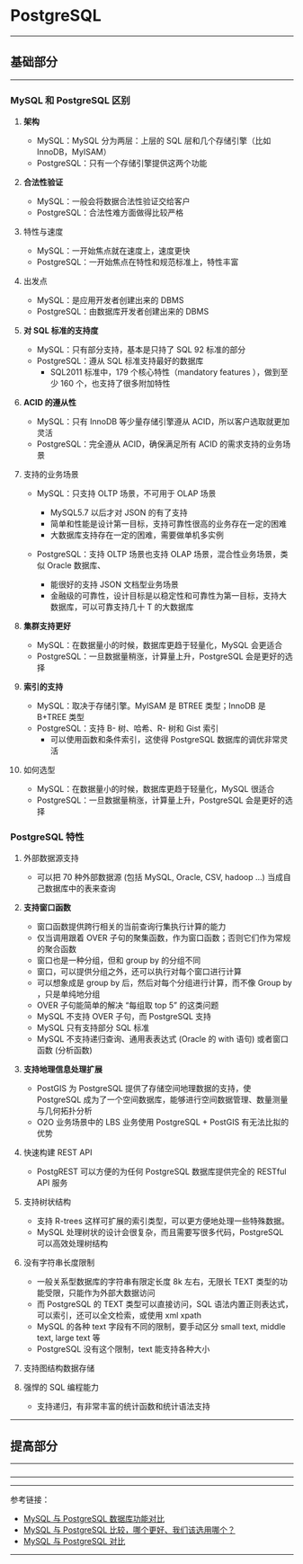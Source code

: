 # PostgreSQL

---

## 基础部分

---

### MySQL 和 PostgreSQL 区别

1. **架构**
    - MySQL：MySQL 分为两层：上层的 SQL 层和几个存储引擎（比如 InnoDB，MyISAM）
    - PostgreSQL：只有一个存储引擎提供这两个功能


2. **合法性验证**
    - MySQL：一般会将数据合法性验证交给客户
    - PostgreSQL：合法性难方面做得比较严格


3. 特性与速度
    - MySQL：一开始焦点就在速度上，速度更快
    - PostgreSQL：一开始焦点在特性和规范标准上，特性丰富


4. 出发点
    - MySQL：是应用开发者创建出来的 DBMS
    - PostgreSQL：由数据库开发者创建出来的 DBMS


5. **对 SQL 标准的支持度**
    - MySQL：只有部分支持，基本是只持了 SQL 92 标准的部分
    - PostgreSQL：遵从 SQL 标准支持最好的数据库
        - SQL2011 标准中，179 个核心特性（mandatory features ），做到至少 160 个，也支持了很多附加特性


6. **ACID 的遵从性**
    - MySQL：只有 InnoDB 等少量存储引擎遵从 ACID，所以客户选取就更加灵活
    - PostgreSQL：完全遵从 ACID，确保满足所有 ACID 的需求支持的业务场景


7. 支持的业务场景
    - MySQL：只支持 OLTP 场景，不可用于 OLAP 场景
        - MySQL5.7 以后才对 JSON 的有了支持
        - 简单和性能是设计第一目标，支持可靠性很高的业务存在一定的困难
        - 大数据库支持存在一定的困难，需要做单机多实例

    - PostgreSQL：支持 OLTP 场景也支持 OLAP 场景，混合性业务场景，类似 Oracle 数据库、
        - 能很好的支持 JSON 文档型业务场景
        - 金融级的可靠性，设计目标是以稳定性和可靠性为第一目标，支持大数据库，可以可靠支持几十 T 的大数据库


8. **集群支持更好**
    - MySQL：在数据量小的时候，数据库更趋于轻量化，MySQL 会更适合
    - PostgreSQL：一旦数据量稍涨，计算量上升，PostgreSQL 会是更好的选择


9. **索引的支持**
    - MySQL：取决于存储引擎。MyISAM 是 BTREE 类型；InnoDB 是 B+TREE 类型
    - PostgreSQL：支持 B- 树、哈希、R- 树和 Gist 索引
        - 可以使用函数和条件索引，这使得 PostgreSQL 数据库的调优非常灵活


10. 如何选型
    - MySQL：在数据量小的时候，数据库更趋于轻量化，MySQL 很适合
    - PostgreSQL：一旦数据量稍涨，计算量上升，PostgreSQL 会是更好的选择

### PostgreSQL 特性

1. 外部数据源支持
    - 可以把 70 种外部数据源 (包括 MySQL, Oracle, CSV, hadoop …) 当成自己数据库中的表来查询


2. **支持窗口函数**
    - 窗口函数提供跨行相关的当前查询行集执行计算的能力
    - 仅当调用跟着 OVER 子句的聚集函数，作为窗口函数；否则它们作为常规的聚合函数
    - 窗口也是一种分组，但和 group by 的分组不同
    - 窗口，可以提供分组之外，还可以执行对每个窗口进行计算
    - 可以想象成是 group by 后，然后对每个分组进行计算，而不像 Group by ，只是单纯地分组
    - OVER 子句能简单的解决 “每组取 top 5” 的这类问题
    - MySQL 不支持 OVER 子句，而 PostgreSQL 支持
    - MySQL 只有支持部分 SQL 标准
    - MySQL 不支持递归查询、通用表表达式 (Oracle 的 with 语句) 或者窗口函数 (分析函数)


3. **支持地理信息处理扩展**
    - PostGIS 为 PostgreSQL 提供了存储空间地理数据的支持，使 PostgreSQL 成为了一个空间数据库，能够进行空间数据管理、数量测量与几何拓扑分析
    - O2O 业务场景中的 LBS 业务使用 PostgreSQL + PostGIS 有无法比拟的优势


4. 快速构建 REST API
    - PostgREST 可以方便的为任何 PostgreSQL 数据库提供完全的 RESTful API 服务


5. 支持树状结构
    - 支持 R-trees 这样可扩展的索引类型，可以更方便地处理一些特殊数据。
    - MySQL 处理树状的设计会很复杂，而且需要写很多代码，PostgreSQL 可以高效处理树结构


6. 没有字符串长度限制
    - 一般关系型数据库的字符串有限定长度 8k 左右，无限长 TEXT 类型的功能受限，只能作为外部大数据访问
    - 而 PostgreSQL 的 TEXT 类型可以直接访问，SQL 语法内置正则表达式，可以索引，还可以全文检索，或使用 xml xpath
    - MySQL 的各种 text 字段有不同的限制，要手动区分 small text, middle text, large text 等
    - PostgreSQL 没有这个限制，text 能支持各种大小


7. 支持图结构数据存储


8. 强悍的 SQL 编程能力
    - 支持递归，有非常丰富的统计函数和统计语法支持

---

## 提高部分

---

###

---







---

参考链接：

- [MySQL 与 PostgreSQL 数据库功能对比](https://developer.aliyun.com/article/707482)
- [MySQL 与 PostgreSQL 比较，哪个更好、我们该选用哪个？](https://blog.csdn.net/weixin_36380516/article/details/113787668)
- [MySQL 与 PostgreSQL 对比](https://cloud.tencent.com/developer/article/1706949)

---
















